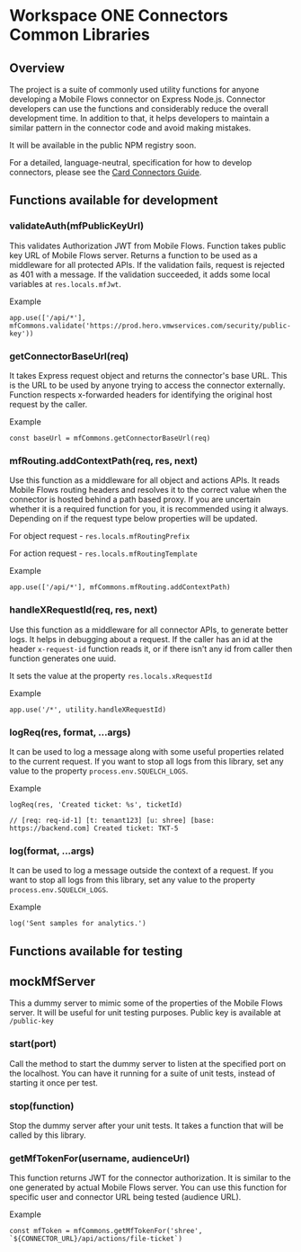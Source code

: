 # Workspace ONE Connectors Common Libraries

## Overview
The project is a suite of commonly used utility functions for anyone developing a Mobile Flows connector on Express Node.js. 
Connector developers can use the functions and considerably reduce the overall development time. In addition to that, 
it helps developers to maintain a similar pattern in the connector code and avoid making mistakes. 

It will be available in the public NPM registry soon.

For a detailed, language-neutral, specification for how to develop connectors, 
please see the [Card Connectors Guide](https://github.com/vmware-samples/card-connectors-guide).

## Functions available for development

### validateAuth(mfPublicKeyUrl)
This validates Authorization JWT from Mobile Flows. 
Function takes public key URL of Mobile Flows server. Returns a function to be used as a middleware 
for all protected APIs.
If the validation fails, request is rejected as 401 with a message.
If the validation succeeded, it adds some local variables at `res.locals.mfJwt`.

Example
```$xslt
app.use(['/api/*'], mfCommons.validate('https://prod.hero.vmwservices.com/security/public-key'))
```

### getConnectorBaseUrl(req)
It takes Express request object and returns the connector's base URL. This is the URL to be used by anyone trying to 
access the connector externally. Function respects x-forwarded headers for identifying the original host request by the caller.

Example
```$xslt
const baseUrl = mfCommons.getConnectorBaseUrl(req)
```

### mfRouting.addContextPath(req, res, next)
Use this function as a middleware for all object and actions APIs. 
It reads Mobile Flows routing headers and resolves it to the correct value when the connector is hosted behind a path based proxy. 
If you are uncertain whether it is a required function for you, it is recommended using it always.
Depending on if the request type below properties will be updated.

For object request - `res.locals.mfRoutingPrefix`

For action request - `res.locals.mfRoutingTemplate`

Example
```$xslt
app.use(['/api/*'], mfCommons.mfRouting.addContextPath)
```

### handleXRequestId(req, res, next)
Use this function as a middleware for all connector APIs, to generate better logs.
It helps in debugging about a request. If the caller has an id at the header `x-request-id` function reads it, or if
there isn't any id from caller then function generates one uuid.

It sets the value at the property `res.locals.xRequestId`

Example
```$xslt
app.use('/*', utility.handleXRequestId)
```

### logReq(res, format, ...args)
It can be used to log a message along with some useful properties related to the current request.
If you want to stop all logs from this library, set any value to the property `process.env.SQUELCH_LOGS`.

Example
```$xslt
logReq(res, 'Created ticket: %s', ticketId)

// [req: req-id-1] [t: tenant123] [u: shree] [base: https://backend.com] Created ticket: TKT-5
```

### log(format, ...args)
It can be used to log a message outside the context of a request. If you want to stop all logs from this library, 
set any value to the property `process.env.SQUELCH_LOGS`.


Example
```$xslt
log('Sent samples for analytics.')
```

## Functions available for testing

## mockMfServer
This a dummy server to mimic some of the properties of the Mobile Flows server. It will be useful for unit testing purposes.
Public key is available at `/public-key`

### start(port)
Call the method to start the dummy server to listen at the specified port on the localhost. You can have it running
for a suite of unit tests, instead of starting it once per test.

### stop(function)
Stop the dummy server after your unit tests. It takes a function that will be called by this library.

### getMfTokenFor(username, audienceUrl)
This function returns JWT for the connector authorization. It is similar to the one generated by actual 
Mobile Flows server. You can use this function for specific user and connector URL being tested (audience URL).

Example
```$xslt
const mfToken = mfCommons.getMfTokenFor('shree', `${CONNECTOR_URL}/api/actions/file-ticket`)
```
